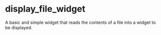 display_file_widget
===================

A basic and simple widget that reads the contents of a file into a widget to be displayed. 
